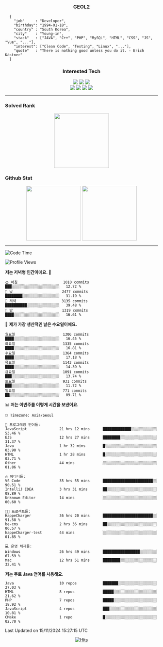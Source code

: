 <div align="center">

  ### GEOL2
</div>

```
  {
    "job"     : "Developer",
    "birthday": "1994-01-18",
    "country" : "South Korea",
    "city"    : "Young-in",
    "stack"   : ["JAVA", "C++", "PHP", "MySQL", "HTML", "CSS", "JS", "Vue", "..."],
    "interest": ["Clean Code", "Testing", "Linux", "..."], 
    "quote"   : "There is nothing good unless you do it. - Erich Kästner"
  }
  ```
  
<div align="center">
  
  ### Interested Tech
  
  <img src="https://img.shields.io/badge/Laravel-F05340?style=flat-square&logo=Laravel&logoColor=white">
  <img src="https://img.shields.io/badge/SpringBoot-6DB33F?style=flat-square&logo=SpringBoot&logoColor=white">
  <img src="https://img.shields.io/badge/Express-000000?style=flat-square&logo=Express&logoColor=white">
  <br>
  <img src="https://img.shields.io/badge/Three.js-000000?style=flat-square&logo=Three.js&logoColor=white">
  <img src="https://img.shields.io/badge/JavaScript-F7DF1E?style=flat-square&logo=JavaScript&logoColor=black">
  <img src="https://img.shields.io/badge/TypeScript-007acc?style=flat-square&logo=TypeScript&logoColor=black">
  <img src="https://img.shields.io/badge/MySQL-4479A1?style=flat-square&logo=mysql&logoColor=white"><br>

</div>

------------

  ### Solved Rank
  
  <div align="center">
    <img height="180em" src="https://mazassumnida.wtf/api/v2/generate_badge?boj=geol2">
  </div>
  
  ### Github Stat 
  <div align="center">
    <img height="180em" src="https://github-readme-stats-git-masterrstaa-rickstaa.vercel.app/api?username=geol2&show_icons=true&theme=dark">
    <img height="180em" src="https://github-readme-stats-git-masterrstaa-rickstaa.vercel.app/api/top-langs/?username=geol2&show_icons=true&hide=css,scss,html&layout=compact&theme=dark&count_private=true&langs_count=8">
  </div>
  
------------

<!--START_SECTION:waka-->
![Code Time](http://img.shields.io/badge/Code%20Time-3%2C441%20hrs%206%20mins-blue)

![Profile Views](http://img.shields.io/badge/Profile%20Views-8-blue)

**저는 저녁형 인간이에요. 🦉** 

```text
🌞 아침                     1010 commits        ███░░░░░░░░░░░░░░░░░░░░░░   12.72 % 
🌆 낮　                     2477 commits        ████████░░░░░░░░░░░░░░░░░   31.19 % 
🌃 저녁                     3135 commits        ██████████░░░░░░░░░░░░░░░   39.48 % 
🌙 밤　                     1319 commits        ████░░░░░░░░░░░░░░░░░░░░░   16.61 % 
```
📅 **제가 가장 생산적인 날은 수요일이에요.** 

```text
월요일                      1306 commits        ████░░░░░░░░░░░░░░░░░░░░░   16.45 % 
화요일                      1335 commits        ████░░░░░░░░░░░░░░░░░░░░░   16.81 % 
수요일                      1364 commits        ████░░░░░░░░░░░░░░░░░░░░░   17.18 % 
목요일                      1143 commits        ████░░░░░░░░░░░░░░░░░░░░░   14.39 % 
금요일                      1091 commits        ███░░░░░░░░░░░░░░░░░░░░░░   13.74 % 
토요일                      931 commits         ███░░░░░░░░░░░░░░░░░░░░░░   11.72 % 
일요일                      771 commits         ██░░░░░░░░░░░░░░░░░░░░░░░   09.71 % 
```


📊 **저는 이번주를 이렇게 시간을 보냈어요.** 

```text
🕑︎ Timezone: Asia/Seoul

💬 프로그래밍 언어들: 
JavaScript               21 hrs 12 mins      █████████████░░░░░░░░░░░░   53.46 % 
EJS                      12 hrs 27 mins      ████████░░░░░░░░░░░░░░░░░   31.37 % 
Java                     1 hr 32 mins        █░░░░░░░░░░░░░░░░░░░░░░░░   03.90 % 
HTML                     1 hr 28 mins        █░░░░░░░░░░░░░░░░░░░░░░░░   03.71 % 
Other                    44 mins             ░░░░░░░░░░░░░░░░░░░░░░░░░   01.86 % 

🔥 에디터들: 
VS Code                  35 hrs 55 mins      ███████████████████████░░   90.51 % 
IntelliJ IDEA            3 hrs 31 mins       ██░░░░░░░░░░░░░░░░░░░░░░░   08.89 % 
Unknown Editor           14 mins             ░░░░░░░░░░░░░░░░░░░░░░░░░   00.60 % 

🐱‍💻 프로젝트들: 
HappeCharger             36 hrs 20 mins      ███████████████████████░░   91.58 % 
be-cms                   2 hrs 36 mins       ██░░░░░░░░░░░░░░░░░░░░░░░   06.57 % 
happeCharger-test        44 mins             ░░░░░░░░░░░░░░░░░░░░░░░░░   01.85 % 

💻 운영 체제들: 
Windows                  26 hrs 49 mins      █████████████████░░░░░░░░   67.59 % 
Mac                      12 hrs 51 mins      ████████░░░░░░░░░░░░░░░░░   32.41 % 
```

**저는 주로 Java 언어를 사용해요.** 

```text
Java                     10 repos            ███████░░░░░░░░░░░░░░░░░░   27.03 % 
HTML                     8 repos             █████░░░░░░░░░░░░░░░░░░░░   21.62 % 
PHP                      7 repos             █████░░░░░░░░░░░░░░░░░░░░   18.92 % 
JavaScript               4 repos             ███░░░░░░░░░░░░░░░░░░░░░░   10.81 % 
CMake                    1 repo              █░░░░░░░░░░░░░░░░░░░░░░░░   02.70 % 
```




 Last Updated on 15/11/2024 15:27:15 UTC
<!--END_SECTION:waka-->

<div align="center">
  
  [![Hits](https://hits.seeyoufarm.com/api/count/incr/badge.svg?url=https%3A%2F%2Fgithub.com%2Fgeol2&count_bg=%2379C83D&title_bg=%23555555&icon=myspace.svg&icon_color=%23E7E7E7&title=hits&edge_flat=false)](https://hits.seeyoufarm.com)
  
</div>

<!--
**Geol2/Geol2** is a ✨ _special_ ✨ repository because its `README.md` (this file) appears on your GitHub profile.

Here are some ideas to get you started:
- 🔭 I’m currently working on ...
- 🌱 I’m currently learning ...
- 👯 I’m looking to collaborate on ...
- 🤔 I’m looking for help with ...
- 💬 Ask me about ...
- 📫 How to reach me: ...
- 😄 Pronouns: ...
- ⚡ Fun fact: ...
-->
